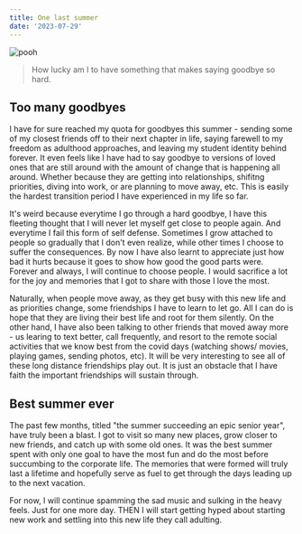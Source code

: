 ```yaml
---
title: One last summer
date: '2023-07-29'
---
```


![pooh](/images/blog/pooh.jpg)
> How lucky am I to have something that makes saying goodbye so hard. 


## Too many goodbyes
I have for sure reached my quota for goodbyes this summer - sending some of my closest friends off to their next chapter in life, saying farewell to my freedom as adulthood approaches, and leaving my student identity behind forever. It even feels like I have had to say goodbye to versions of loved ones that are still around with the amount of change that is happening all around. Whether because they are getting into relationships, shifitng priorities, diving into work, or are planning to move away, etc. This is easily the hardest transition period I have experienced in my life so far. 

It's weird because everytime I go through a hard goodbye, I have this fleeting thought that I will never let myself get close to people again. And everytime I fail this form of self defense. Sometimes I grow attached to people so gradually that I don't even realize, while other times I choose to suffer the consequences. By now I have also learnt to appreciate just how bad it hurts because it goes to show how good the good parts were. Forever and always, I will continue to choose people. I would sacrifice a lot for the joy and memories that I got to share with those I love the most. 

Naturally, when people move away, as they get busy with this new life and as priorities change, some friendships I have to learn to let go. All I can do is hope that they are living their best life and root for them silently. On the other hand, I have also been talking to other friends that moved away more - us learing to text better, call frequently, and resort to the remote social activities that we know best from the covid days (watching shows/ movies, playing games, sending photos, etc). It will be very interesting to see all of these long distance friendships play out. It is just an obstacle that I have faith the important friendships will sustain through. 

## Best summer ever 
The past few months, titled "the summer succeeding an epic senior year", have truly been a blast. I got to visit so many new places, grow closer to new friends, and catch up with some old ones. It was the best summer spent with only one goal to have the most fun and do the most before succumbing to the corporate life. The memories that were formed will truly last a lifetime and hopefully serve as fuel to get through the days leading up to the next vacation. 

For now, I will continue spamming the sad music and sulking in the heavy feels. Just for one more day. THEN I will start getting hyped about starting new work and settling into this new life they call adulting. 
